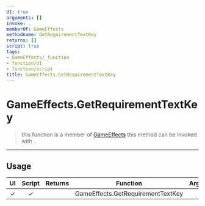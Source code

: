 ```yaml
---
UI: true
arguments: []
invoke: .
memberOf: GameEffects
methodname: GetRequirementTextKey
returns: []
script: true
tags:
- GameEffects/_function
- function/UI
- function/script
title: GameEffects.GetRequirementTextKey
---
```

# GameEffects.GetRequirementTextKey
> this function is a member of [GameEffects](civ-6/lua/GameEffects.md)
> this method can be invoked with `.`
-----
## Usage
|  UI | Script | Returns | Function | Arguments |
|:---:|:------:|-------:|:--------:|:---------|
|✓|✓||GameEffects.GetRequirementTextKey||
